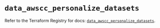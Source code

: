 # `data_awscc_personalize_datasets`

Refer to the Terraform Registry for docs: [`data_awscc_personalize_datasets`](https://registry.terraform.io/providers/hashicorp/awscc/0.70.0/docs/data-sources/personalize_datasets).
